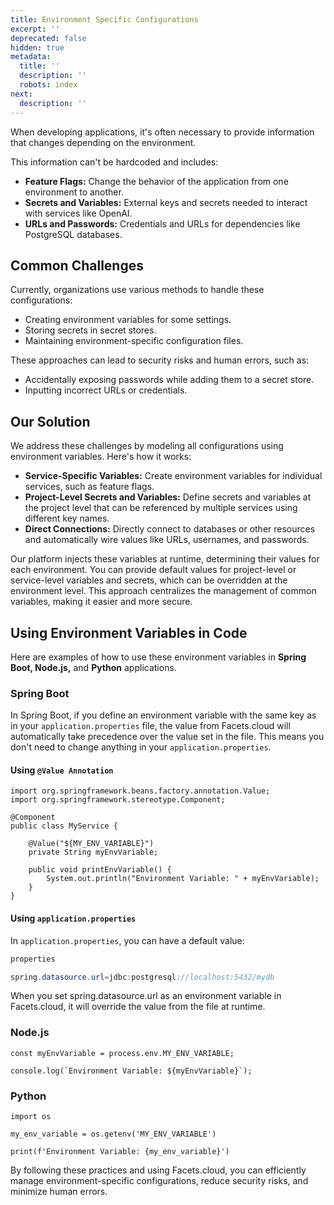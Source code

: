 ```yaml
---
title: Environment Specific Configurations
excerpt: ''
deprecated: false
hidden: true
metadata:
  title: ''
  description: ''
  robots: index
next:
  description: ''
---
```

When developing applications, it's often necessary to provide information that changes depending on the environment.

This information can't be hardcoded and includes:

- **Feature Flags:** Change the behavior of the application from one environment to another.
- **Secrets and Variables:** External keys and secrets needed to interact with services like OpenAI.
- **URLs and Passwords:** Credentials and URLs for dependencies like PostgreSQL databases.

## Common Challenges

Currently, organizations use various methods to handle these configurations:

- Creating environment variables for some settings.
- Storing secrets in secret stores.
- Maintaining environment-specific configuration files.

These approaches can lead to security risks and human errors, such as:

- Accidentally exposing passwords while adding them to a secret store.
- Inputting incorrect URLs or credentials.

## Our Solution

We address these challenges by modeling all configurations using environment variables. Here's how it works:

- **Service-Specific Variables:** Create environment variables for individual services, such as feature flags.
- **Project-Level Secrets and Variables:** Define secrets and variables at the project level that can be referenced by multiple services using different key names.
- **Direct Connections:** Directly connect to databases or other resources and automatically wire values like URLs, usernames, and passwords.

Our platform injects these variables at runtime, determining their values for each environment. You can provide default values for project-level or service-level variables and secrets, which can be overridden at the environment level. This approach centralizes the management of common variables, making it easier and more secure.

## Using Environment Variables in Code

Here are examples of how to use these environment variables in **Spring Boot, Node.js,** and **Python** applications.

### Spring Boot

In Spring Boot, if you define an environment variable with the same key as in your `application.properties` file, the value from Facets.cloud will automatically take precedence over the value set in the file. This means you don't need to change anything in your `application.properties`.

#### Using `@Value Annotation`

```Text Java
import org.springframework.beans.factory.annotation.Value;
import org.springframework.stereotype.Component;

@Component
public class MyService {

    @Value("${MY_ENV_VARIABLE}")
    private String myEnvVariable;

    public void printEnvVariable() {
        System.out.println("Environment Variable: " + myEnvVariable);
    }
}
```

#### Using `application.properties`

In `application.properties`, you can have a default value:

```java java
properties

spring.datasource.url=jdbc:postgresql://localhost:5432/mydb
```

When you set spring.datasource.url as an environment variable in Facets.cloud, it will override the value from the file at runtime.

### Node.js

```Text Javascript
const myEnvVariable = process.env.MY_ENV_VARIABLE;

console.log(`Environment Variable: ${myEnvVariable}`);
```

### Python

```Text Python
import os

my_env_variable = os.getenv('MY_ENV_VARIABLE')

print(f'Environment Variable: {my_env_variable}')
```

By following these practices and using Facets.cloud, you can efficiently manage environment-specific configurations, reduce security risks, and minimize human errors.